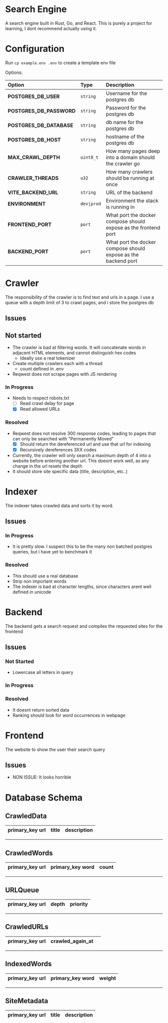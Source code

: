 # Search Engine
A search engine built in Rust, Go, and React. This is purely a project for learning, I dont recommend actually using it.

# Configuration
Run `cp example.env .env` to create a template env file

Options:

| Option | Type | Description |
| :--- | :--- | :--- |
| **POSTGRES_DB_USER** | `string` | Username for the postgres db |
| **POSTGRES_DB_PASSWORD** | `string` | Password for the postgres db |
| **POSTGRES_DB_DATABASE** | `string` | db name for the postgres db |
| **POSTGRES_DB_HOST** | `string` | hostname of the postgres db |
| **MAX_CRAWL_DEPTH** | `uint8_t` | How many pages deep into a domain should the crawler go |
| **CRAWLER_THREADS** | `u32` | How many crawlers should be running at once |
| **VITE_BACKEND_URL** | `string` | URL of the backend |
| **ENVIRONMENT**| `dev\|prod` | Environment the stack is running in |
| **FRONTEND_PORT** | `port` | What port the docker compose should expose as the frontend port |
| **BACKEND_PORT** | `port` | What port the docker compose should expose as the backend port |



# Crawler
The responsibility of the crawler is to find text and urls in a page. I use a queue with a depth limit of 3 to crawl pages, and i store the postgres db

## Issues
## Not started
* The crawler is bad at filtering words. It will concatenate words in adjacent HTML elements, and cannot distinguish hex codes
    * Ideally use a real tokenizer
* Create multiple crawlers each with a thread
    * count defined in .env
* Reqwest does not scrape pages with JS rendering
### In Progress
* Needs to respect robots.txt
    * [ ] Read crawl delay for page
    * [X] Read allowed URLs
### Resolved
* Reqwest does not resolve 300 response codes, leading to pages that can only be searched with "Permanently Moved"
    * [X] Should return the dereferenced url and use that url for indexing
    * [X] Recursively dereferences 3XX codes
* Currently, the crawler will only search a maximum depth of 4 into a website before entering another url. This doesnt work well, as any change in the url resets the depth
* It should store site specific data (title, description, etc..)

# Indexer
The indexer takes crawled data and sorts it by word. 

## Issues
### In Progress
* It is pretty slow. I suspect this to be the many non batched postgres queries, but i have yet to benchmark it
### Resolved
* This should use a real database
* Strip non important words
* The indexer is bad at character lengths, since characters arent well defined in unicode

# Backend
The backend gets a search request and compiles the requested sites for the frontend

## Issues
### Not Started
* Lowercase all letters in query
### In Progress
### Resolved
* It doesnt return sorted data
* Ranking should look for word occurrences in webpage

# Frontend
The website to show the user their search query

## Issues
* NON ISSUE: It looks horrible


# Database Schema

## CrawledData

| primary_key url | title | description |
| :--- | :--- | :--- |

***

## CrawledWords

| primary_key url | primary_key word | count |
| :--- | :--- | :--- |

***

## URLQueue

| primary_key url | depth | priority |
| :--- | :--- | :--- |

***

## CrawledURLs

| primary_key url | crawled_again_at | |
| :--- | :--- | :--- |

***

## IndexedWords

| primary_key url | primary_key word | weight |
| :--- | :--- | :--- |

***

## SiteMetadata

| primary_key url | title | description |
| :--- | :--- | :--- |